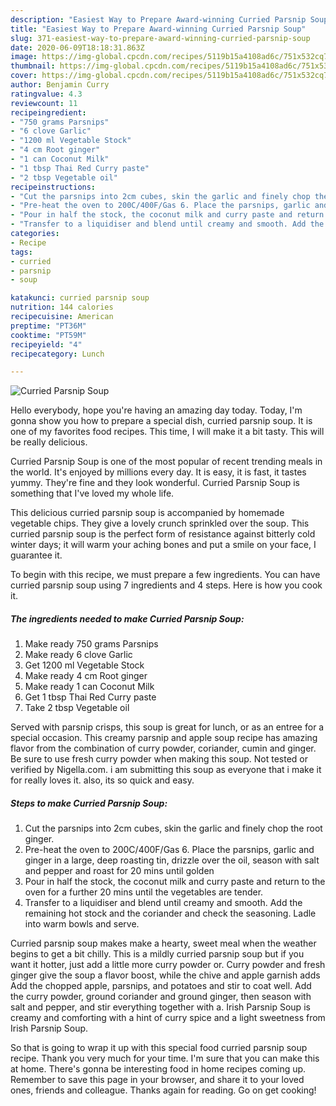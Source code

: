 ```yaml
---
description: "Easiest Way to Prepare Award-winning Curried Parsnip Soup"
title: "Easiest Way to Prepare Award-winning Curried Parsnip Soup"
slug: 371-easiest-way-to-prepare-award-winning-curried-parsnip-soup
date: 2020-06-09T18:18:31.863Z
image: https://img-global.cpcdn.com/recipes/5119b15a4108ad6c/751x532cq70/curried-parsnip-soup-recipe-main-photo.jpg
thumbnail: https://img-global.cpcdn.com/recipes/5119b15a4108ad6c/751x532cq70/curried-parsnip-soup-recipe-main-photo.jpg
cover: https://img-global.cpcdn.com/recipes/5119b15a4108ad6c/751x532cq70/curried-parsnip-soup-recipe-main-photo.jpg
author: Benjamin Curry
ratingvalue: 4.3
reviewcount: 11
recipeingredient:
- "750 grams Parsnips"
- "6 clove Garlic"
- "1200 ml Vegetable Stock"
- "4 cm Root ginger"
- "1 can Coconut Milk"
- "1 tbsp Thai Red Curry paste"
- "2 tbsp Vegetable oil"
recipeinstructions:
- "Cut the parsnips into 2cm cubes, skin the garlic and finely chop the root ginger."
- "Pre-heat the oven to 200C/400F/Gas 6. Place the parsnips, garlic and ginger in a large, deep roasting tin, drizzle over the oil, season with salt and pepper and roast for 20 mins until golden"
- "Pour in half the stock, the coconut milk and curry paste and return to the oven for a further 20 mins until the vegetables are tender."
- "Transfer to a liquidiser and blend until creamy and smooth. Add the remaining hot stock and the coriander and check the seasoning. Ladle into warm bowls and serve."
categories:
- Recipe
tags:
- curried
- parsnip
- soup

katakunci: curried parsnip soup 
nutrition: 144 calories
recipecuisine: American
preptime: "PT36M"
cooktime: "PT59M"
recipeyield: "4"
recipecategory: Lunch

---
```



![Curried Parsnip Soup](https://img-global.cpcdn.com/recipes/5119b15a4108ad6c/751x532cq70/curried-parsnip-soup-recipe-main-photo.jpg)

Hello everybody, hope you're having an amazing day today. Today, I'm gonna show you how to prepare a special dish, curried parsnip soup. It is one of my favorites food recipes. This time, I will make it a bit tasty. This will be really delicious.

Curried Parsnip Soup is one of the most popular of recent trending meals in the world. It's enjoyed by millions every day. It is easy, it is fast, it tastes yummy. They're fine and they look wonderful. Curried Parsnip Soup is something that I've loved my whole life.

This delicious curried parsnip soup is accompanied by homemade vegetable chips. They give a lovely crunch sprinkled over the soup. This curried parsnip soup is the perfect form of resistance against bitterly cold winter days; it will warm your aching bones and put a smile on your face, I guarantee it.


To begin with this recipe, we must prepare a few ingredients. You can have curried parsnip soup using 7 ingredients and 4 steps. Here is how you cook it.

<!--inarticleads1-->

##### The ingredients needed to make Curried Parsnip Soup:

1. Make ready 750 grams Parsnips
1. Make ready 6 clove Garlic
1. Get 1200 ml Vegetable Stock
1. Make ready 4 cm Root ginger
1. Make ready 1 can Coconut Milk
1. Get 1 tbsp Thai Red Curry paste
1. Take 2 tbsp Vegetable oil


Served with parsnip crisps, this soup is great for lunch, or as an entree for a special occasion. This creamy parsnip and apple soup recipe has amazing flavor from the combination of curry powder, coriander, cumin and ginger. Be sure to use fresh curry powder when making this soup. Not tested or verified by Nigella.com. i am submitting this soup as everyone that i make it for really loves it. also, its so quick and easy. 

<!--inarticleads2-->

##### Steps to make Curried Parsnip Soup:

1. Cut the parsnips into 2cm cubes, skin the garlic and finely chop the root ginger.
1. Pre-heat the oven to 200C/400F/Gas 6. Place the parsnips, garlic and ginger in a large, deep roasting tin, drizzle over the oil, season with salt and pepper and roast for 20 mins until golden
1. Pour in half the stock, the coconut milk and curry paste and return to the oven for a further 20 mins until the vegetables are tender.
1. Transfer to a liquidiser and blend until creamy and smooth. Add the remaining hot stock and the coriander and check the seasoning. Ladle into warm bowls and serve.


Curried parsnip soup makes make a hearty, sweet meal when the weather begins to get a bit chilly. This is a mildly curried parsnip soup but if you want it hotter, just add a little more curry powder or. Curry powder and fresh ginger give the soup a flavor boost, while the chive and apple garnish adds Add the chopped apple, parsnips, and potatoes and stir to coat well. Add the curry powder, ground coriander and ground ginger, then season with salt and pepper, and stir everything together with a. Irish Parsnip Soup is creamy and comforting with a hint of curry spice and a light sweetness from Irish Parsnip Soup. 

So that is going to wrap it up with this special food curried parsnip soup recipe. Thank you very much for your time. I'm sure that you can make this at home. There's gonna be interesting food in home recipes coming up. Remember to save this page in your browser, and share it to your loved ones, friends and colleague. Thanks again for reading. Go on get cooking!
